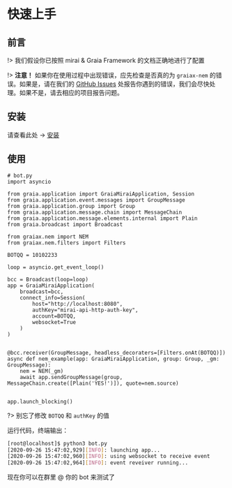 # 快速上手

## 前言

!> 我们假设你已按照 mirai & Graia Framework 的文档正确地进行了配置

!> **注意！** 如果你在使用过程中出现错误，应先检查是否真的为 `graiax-nem` 的错误。如果是，请在我们的 [GitHub Issues](https://github.com/jinzhijie/graiax-nem/issues) 处报告你遇到的错误，我们会尽快处理。如果不是，请去相应的项目报告问题。

## 安装

请查看此处 → [安装](README.md#安装)

## 使用

```python:14,23
# bot.py
import asyncio

from graia.application import GraiaMiraiApplication, Session
from graia.application.event.messages import GroupMessage
from graia.application.group import Group
from graia.application.message.chain import MessageChain
from graia.application.message.elements.internal import Plain
from graia.broadcast import Broadcast

from graiax.nem import NEM
from graiax.nem.filters import Filters

BOTQQ = 10102233

loop = asyncio.get_event_loop()

bcc = Broadcast(loop=loop)
app = GraiaMiraiApplication(
    broadcast=bcc,
    connect_info=Session(
        host="http://localhost:8080",
        authKey="mirai-api-http-auth-key",
        account=BOTQQ,
        websocket=True
    )
)


@bcc.receiver(GroupMessage, headless_decoraters=[Filters.onAt(BOTQQ)])
async def nem_example(app: GraiaMiraiApplication, group: Group, _gm: GroupMessage):
    nem = NEM(_gm)
    await app.sendGroupMessage(group, MessageChain.create([Plain('YES!')]), quote=nem.source)


app.launch_blocking()
```

?> 别忘了修改 `BOTQQ` 和 `authKey` 的值

运行代码，终端输出：

```bash
[root@localhost]$ python3 bot.py
[2020-09-26 15:47:02,929][INFO]: launching app...
[2020-09-26 15:47:02,960][INFO]: using websocket to receive event
[2020-09-26 15:47:02,964][INFO]: event reveiver running...
```

现在你可以在群里 @ 你的 bot 来测试了

